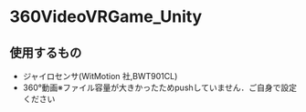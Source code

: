 # 360VideoVRGame_Unity
## 使用するもの
- ジャイロセンサ(WitMotion 社,BWT901CL)
- 360°動画※ファイル容量が大きかったためpushしていません．ご自身で設定ください
